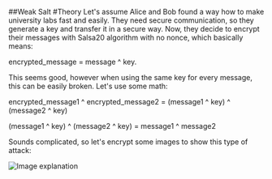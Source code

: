 ##Weak Salt
#Theory
Let's assume Alice and Bob found a way how to make university labs fast and easily. They need secure communication, so they generate a key and transfer it in a secure way. Now, they decide to encrypt their messages with Salsa20 algorithm with no nonce, which basically means:

encrypted_message = message ^ key.

This seems good, however when using the same key for every message, this can be easily broken. Let's use some math:

encrypted_message1 ^ encrypted_message2 = (message1 ^ key) ^ (message2 ^ key)

(message1 ^ key) ^ (message2 ^ key) = message1 ^ message2

Sounds complicated, so let's encrypt some images to show this type of attack:

![Image explanation](https://github.com/KotesUA/Security/tree/master/WeakSalt/Explanation.jpg?raw=true)
